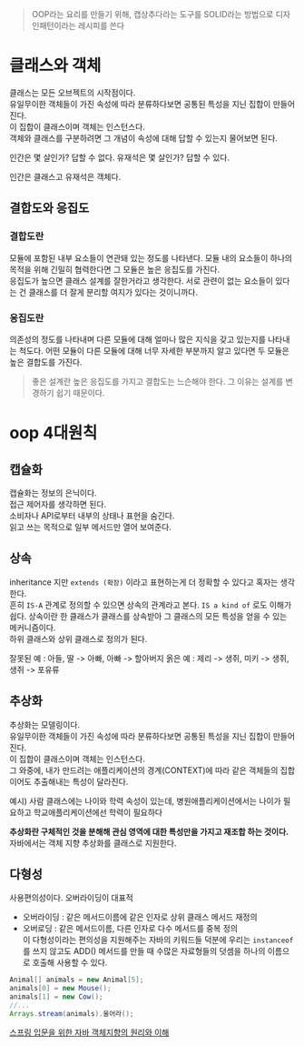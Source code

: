
> OOP라는 요리를 만들기 위해, 캡상추다라는 도구를 SOLID라는 방법으로 디자인패턴이라는 레시피를 쓴다

# 클래스와 객체
클래스는 모든 오브젝트의 시작점이다.  
유일무이한 객체들이 가진 속성에 따라 분류하다보면 공통된 특성을 지닌 집합이 만들어진다.  
이 집합이 클래스이며 객체는 인스턴스다.  
객체와 클래스를 구분하려면 그 개념이 속성에 대해 답할 수 있는지 물어보면 된다.

인간은 몇 살인가? 답할 수 없다.
유재석은 몇 살인가? 답할 수 있다.

인간은 클래스고 유재석은 객체다.  

## 결합도와 응집도

### 결합도란
모듈에 포함된 내부 요소들이 연관돼 있는 정도를 나타낸다. 모듈 내의 요소들이 하나의 목적을 위해 긴밀히 협력한다면 그 모듈은 높은 응집도를 가진다.  
응집도가 높으면 클래스 설계를 잘한거라고 생각한다. 서로 관련이 없는 요소들이 있다는 건 클래스를 더 잘게 분리할 여지가 있다는 것이니까다.  

### 응집도란
의존성의 정도를 나타내며 다른 모듈에 대해 얼마나 많은 지식을 갖고 있는지를 나타내는 척도다. 어떤 모듈이 다른 모듈에 대해 너무 자세한 부분까지 알고 있다면 두 모듈은 높은 결합도를 가진다.  

> 좋은 설계란 높은 응집도를 가지고 결합도는 느슨해야 한다. 그 이유는 설계를 변경하기 쉽기 때문이다.


# oop 4대원칙

## 캡슐화
캡슐화는 정보의 은닉이다.  
접근 제어자를 생각하면 된다.  
소비자나 API로부터 내부의 상태나 표현을 숨긴다.  
읽고 쓰는 목적으로 일부 메서드만 열어 보여준다. 

## 상속
inheritance 지만 `extends (확장)` 이라고 표현하는게 더 정확할 수 있다고 혹자는 생각한다.  
흔히 `IS-A` 관계로 정의할 수 있으면 상속의 관계라고 본다.  `IS a kind of` 로도 이해가 쉽다.
상속이란 한 클래스가 클래스를 상속받아 그 클래스의 모든 특성을 얻을 수 있는 메커니즘이다.  
하위 클래스와 상위 클래스로 정의가 된다.  

잘못된 예 : 아들, 딸 -> 아빠, 아빠 -> 할아버지
옭은 예 : 제리 -> 생쥐, 미키 -> 생쥐, 생쥐 -> 포유류

## 추상화
추상화는 모델링이다.  
유일무이한 객체들이 가진 속성에 따라 분류하다보면 공통된 특성을 지닌 집합이 만들어진다.  
이 집합이 클래스이며 객체는 인스턴스다.  
그 와중에, 내가 만드려는 애플리케이션의 경계(CONTEXT)에 따라 같은 객체들의 집합이어도 추출해내는 
특성이 달라진다.

예시) 사람 클래스에는 나이와 학력 속성이 있는데, 병원애플리케이션에서는 나이가 필요하고 학교애플리케이션에선 학력이 필요하다

**추상화란 구체적인 것을 분해해 관심 영역에 대한 특성만을 가지고 재조합 하는 것이다.**
자바에서는 객체 지향 추상화를 클래스로 지원한다.

## 다형성
사용편의성이다. 오버라이딩이 대표적
- 오버라이딩 : 같은 메서드이름에 같은 인자로 상위 클래스 메서드 재정의
- 오버로딩 : 같은 메서드이름, 다른 인자로 다수 메서드를 중복 정의  
이 다형성이라는 편의성을 지원해주는 자바의 키워드들 덕분에 우리는 `instanceof`를 쓰지 않고도
ADD() 메서드를 만들 때 수많은 자료형들의 덧셈을 하나의 이름으로 호출해 사용할 수 있다.
```JAVA
Animal[] animals = new Animal[5];
animals[0] = new Mouse();
animals[1] = new Cow();
//...
Arrays.stream(animals).울어라();
```


[스프링 입문을 위한 자바 객체지향의 원리와 이해](http://www.yes24.com/Product/Goods/17350624)
